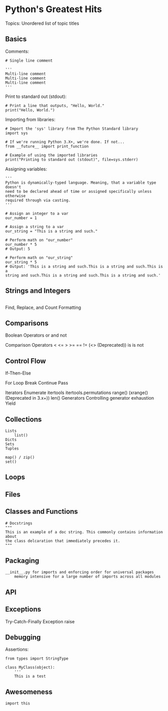 # Python's Greatest Hits

Topics:
Unordered list of topic titles

## Basics
Comments:
```
# Single line comment

'''
Multi-line comment
Multi-line comment
Multi-line comment
'''
```

Print to standard out (stdout):
```
# Print a line that outputs, "Hello, World."
print("Hello, World.")
```

Importing from libraries:
```
# Import the 'sys' library from The Python Standard library
import sys

# If we're running Python 3.X+, we're done. If not...
from __future__ import print_function

# Example of using the imported libraries
print("Printing to standard out (stdout)", file=sys.stderr)
```

Assigning variables:
```
'''
Python is dynamically-typed language. Meaning, that a variable type doesn't
need to be declared ahead of time or assigned specifically unless otherwise
required through via casting.
'''

# Assign an integer to a var
our_number = 1

# Assign a string to a var
our_string = "This is a string and such."

# Perform math on "our_number"
our_number * 5
# Output: 5

# Perform math on "our_string"
our_string * 5
# Output: 'This is a string and such.This is a string and such.This is a
string and such.This is a string and such.This is a string and such.'

```

## Strings and Integers
```
```

Find, Replace, and Count
Formatting

## Comparisons

Boolean Operators
    or
    and
    not

Comparison Operators
    <
    <=
    >
    >=
    ==
    != (<> (Deprecated))
    is
    is not

## Control Flow
If-Then-Else

For Loop
    Break
    Continue
    Pass

Iterators
    Enumerate
    itertools
            itertools.permutations
    range() (xrange() (Deprecated in 3.x+))
    len()
    Generators
        Controlling generator exhaustion
        Yield

## Collections
    Lists
        list()
    Dicts
    Sets
    Tuples

    map() / zip()
    set()



## Loops

## Files

## Classes and Functions
```
# Docstrings
"""
This is an example of a doc string. This commonly contains information about
the class delcaration that immediately precedes it.
"""
```

## Packaging
    __init__.py for imports and enforcing order for universal packages
        memory intensive for a large number of imports across all modules

## API

## Exceptions
Try-Catch-Finally
Exception
    raise

## Debugging

Assertions:
```
from types import StringType

class MyClass(object):
    '''
    This is a test
```

## Awesomeness
```
import this
```
